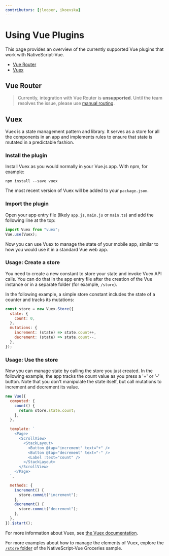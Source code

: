 ```yaml
---
contributors: [jlooper, ikoevska]
---
```


# Using Vue Plugins

This page provides an overview of the currently supported Vue plugins that work with NativeScript-Vue.

- [Vue Router](#vue-router)
- [Vuex](#vuex)

## Vue Router

> Currently, integration with Vue Router is **unsupported**. Until the team resolves the issue, please use [manual routing](/en/docs/routing/manual-routing).

## Vuex

Vuex is a state management pattern and library. It serves as a store for all the components in an app and implements rules to ensure that state is mutated in a predictable fashion.

### Install the plugin

Install Vuex as you would normally in your Vue.js app. With npm, for example:

```shell
npm install --save vuex
```

The most recent version of Vuex will be added to your `package.json`.

### Import the plugin

Open your app entry file (likely `app.js`, `main.js` or `main.ts`) and add the following line at the top:

```js
import Vuex from "vuex";
Vue.use(Vuex);
```

Now you can use Vuex to manage the state of your mobile app, similar to how you would use it in a standard Vue web app.

### Usage: Create a store

You need to create a new constant to store your state and invoke Vuex API calls. You can do that in the app entry file after the creation of the Vue instance or in a separate folder (for example, `/store`).

In the following example, a simple store constant includes the state of a counter and tracks its mutations:

```js
const store = new Vuex.Store({
  state: {
    count: 0,
  },
  mutations: {
    increment: (state) => state.count++,
    decrement: (state) => state.count--,
  },
});
```

### Usage: Use the store

Now you can manage state by calling the store you just created. In the following example, the app tracks the count value as you press a '+' or '-' button. Note that you don't manipulate the state itself, but call mutations to increment and decrement its value.

```js
new Vue({
  computed: {
    count() {
      return store.state.count;
    },
  },

  template: `
    <Page>
      <ScrollView>
        <StackLayout>
          <Button @tap="increment" text="+" />
          <Button @tap="decrement" text="-" />
          <Label :text="count" />
        </StackLayout>
      </ScrollView>
    </Page>
  `,

  methods: {
    increment() {
      store.commit("increment");
    },
    decrement() {
      store.commit("decrement");
    },
  },
}).$start();
```

For more information about Vuex, see [the Vuex documentation](https://vuex.vuejs.org).

For more examples about how to manage the elements of Vuex, explore the [`/store` folder](https://github.com/tralves/groceries-ns-vue/tree/master/app/store/) of the NativeScript-Vue Groceries sample.
